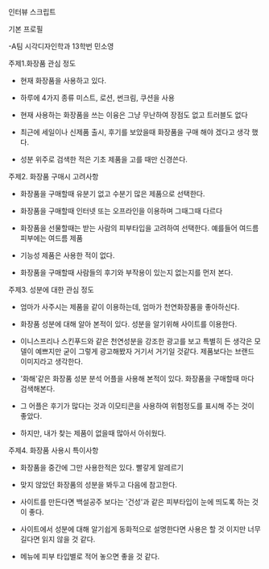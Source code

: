 인터뷰 스크립트

기본 프로필

-A팀 시각디자인학과 13학번 민소영


주제1.화장품 관심 정도

- 현재 화장품을 사용하고 있다.

- 하루에 4가지 종류 미스트, 로션, 썬크림, 쿠션을 사용

- 현재 사용하는 화장품을 쓰는 이융은 그냥 무난하여 장점도 없고 트러블도 없다

- 최근에 세일이나 신제품 출시, 후기를 보았을때 화장품을 구매 해야 겠다고 생각 했다.

- 성분 위주로 검색한 적은 기초 제품을 고를 때만 신경쓴다.



주제2. 화장품 구매시 고려사항

- 화장품을 구매할때 유분기 없고 수분기 많은 제품으로 선택한다.

- 화장품을 구매할때 인터넷 또는 오프라인을 이용하며 그때그때 다르다

- 화장품을 선물할때는 받는 사람의 피부타입을 고려하여 선택한다. 예를들어 여드름 피부에는 여드름 제품

- 기능성 제품은 사용한 적이 없다.

- 화장품을 구매할때 사람들의 후기와 부작용이 있는지 없는지를 먼저 본다.




주제3. 성분에 대한 관심 정도

- 엄마가 사주시는 제품을 같이 이용하는데, 엄마가 천연화장품을 좋아하신다.

- 화장품 성분에 대해 알아 본적이 있다. 성분을 알기위해 사이트를 이용한다.

- 이니스프리나 스킨푸드와 같은 천연성분을 강조한 광고를 보고 특별히 든 생각은 모델이 예쁘지만 굳이 그렇게 광고해봤자 거기서 거기일 것같다. 제품보다는 브랜드 이미지라고 생각한다.

- '화해'같은 화장품 성분 분석 어플을 사용해 본적이 있다. 화장품을 구매할때 마다 검색해본다.

- 그 어플은 후기가 많다는 것과 이모티콘을 사용하여 위험정도를 표시해 주는 것이 좋았다.

- 하지만, 내가 찾는 제품이 없을때 많아서 아쉬웠다.



주제4. 화장품 사용시 특이사항

- 화장품을 중간에 그만 사용한적은 있다. 빨갛게 알레르기

- 맞지 않았던 화장품의 성분을 봐두고 다음에 참고한다.

- 사이트를 만든다면 백설공주 보다는 '건성'과 같은 피부타입이 눈에 띄도록 하는 것이 좋다.

- 사이트에서 성분에 대해 알기쉽게 동화적으로 설명한다면 사용은 할 것 이지만 너무 길다면 읽지 않을 것 같다.

- 메뉴에 피부 타입별로 적어 놓으면 좋을 것 같다.



